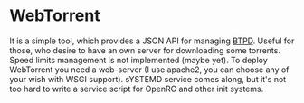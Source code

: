 # WebTorrent
It is a simple tool, which provides a JSON API for managing [BTPD](https://github.com/btpd/btpd). Useful for those, who desire to have an own server for downloading some torrents.
Speed limits management is not implemented (maybe yet).
To deploy WebTorrent you need a web-server (I use apache2, you can choose any of your wish with WSGI support). sYSTEMD service comes along, but it's not too hard to write a service script for OpenRC and other init systems.
